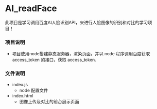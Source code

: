 # AI_readFace

此项目是学习调用百度AI人脸识别API，来进行人脸图像的识别和对比的学习项目！


### 项目说明
- 项目使用node搭建静态服务器，渲染页面，并以 node 程序调用百度获取 access_token 的接口，获取 access_token.

### 文件说明
- index.js
	- node 配置文件
- index.html
    - 图像上传及对比的前台展示页面

